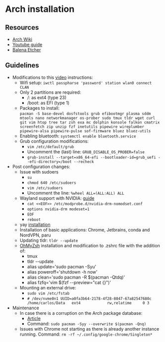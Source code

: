 # Arch installation

## Resources
- [Arch Wiki](https://wiki.archlinux.org/title/installation_guide)
- [Youtube guide](https://www.youtube.com/watch?v=FxeriGuJKTM)
- [Balena Etcher](https://etcher.balena.io/)

## Guidelines
- Modifications to this [video](https://www.youtube.com/watch?v=FxeriGuJKTM) instructions:
    - Wifi setup: `iwctl passpharse 'password' station wlan0 connect CLAN`
    - Only 2 partitions are required:
      - /: as ext4 (type 23)
      - /boot: as EFI (type 1)
    - Packages to install: <br> `pacman -S base-devel dosfstools grub efibootmgr plasma sddm mtools nano networkmanager os-prober sudo tmux tldr wget curl git vim htop tree tar zsh exa mc dolphin konsole falkon cmatrix screenfetch zip unzip fzf inetutils pipewire wireplumber pipewire-alsa pipewire-pulse sof-firmware bluez bluez-utils`
    - Enabling bluetooth: `systemctl enable bluetooth.service`
    - Grub configuration modifications:
      - `vim /etc/default/grub`
      - Uncomment the (last) line: `GRUB_DISABLE_OS_PROBER=false`
      - `grub-install --target=x86_64-efi --bootloader-id=grub_uefi --efi-directory=/boot --recheck`
- Post configuration changes:
    - Issue with sudoers
      - `su`
      - `chmod 640 /etc/sudoers`
      - `vim /etc/sudoers`
      - Uncomment the line: `%wheel ALL=(ALL:ALL) ALL`
    - Wayland support with NVIDIA: [guide](https://wiki.archlinux.org/title/NVIDIA)
      - `cat <<EOF>> /etc/modprobe.d/nvidia-drm-nomodset.conf`
      - `options nvidia-drm modeset=1`
      - `EOF`
      - `reboot`
    - yay [installation](https://itsfoss.com/install-yay-arch-linux/)
    - Installation of basic applications: Chrome, Jetbrains, conda and NordVPN, paru
    - Updating tldr: `tldr --update`
    - [OhMyZsh](https://ohmyz.sh/) installation and modification to .zshrc file with the addition of:
        - tmux
        - tldr --update
        - alias update='sudo pacman -Syu'
        - alias poweroff='shutdown -h now'
        - alias clean='sudo pacman -R $(pacman -Qtdq)'
        - alias fzfq='vim $(fzf --preview="cat {}")'
    - Mounting an external drive:
      - `sudo vim /etc/fstab`
      - `# /dev/nvme0n1
        UUID=a0fa3b64-2178-4f28-8047-67a82547680c       /home/carlos/Data   ext4            rw,relatime     0 3`
- Maintenance
  - In case there is a corruption on the Arch package database:
    - [Article](https://bbs.archlinux.org/viewtopic.php?id=262288)
    - Command: `sudo pacman -Syy --overwrite $(pacman -Qnq)`
  - Issues with Chrome not starting as there is already another instance running. Command: `rm -rf ~/.config/google-chrome/Singleton*`